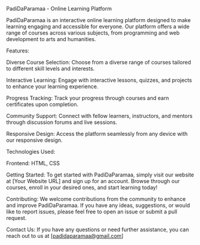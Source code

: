 PadiDaParamaa - Online Learning Platform

PadiDaParamaa is an interactive online learning platform designed to make learning engaging and accessible for everyone. Our platform offers a wide range of courses across various subjects, from programming and web development to arts and humanities.

Features:

Diverse Course Selection: Choose from a diverse range of courses tailored to different skill levels and interests.

Interactive Learning: Engage with interactive lessons, quizzes, and projects to enhance your learning experience.

Progress Tracking: Track your progress through courses and earn certificates upon completion.

Community Support: Connect with fellow learners, instructors, and mentors through discussion forums and live sessions.

Responsive Design: Access the platform seamlessly from any device with our responsive design.

Technologies Used:

Frontend: HTML, CSS 

Getting Started:
To get started with PadiDaParamaa, simply visit our website at [Your Website URL] and sign up for an account. Browse through our courses, enroll in your desired ones, and start learning today!

Contributing:
We welcome contributions from the community to enhance and improve PadiDaParamaa. If you have any ideas, suggestions, or would like to report issues, please feel free to open an issue or submit a pull request.

Contact Us:
If you have any questions or need further assistance, you can reach out to us at [padidaparamaa@gmail.com]

